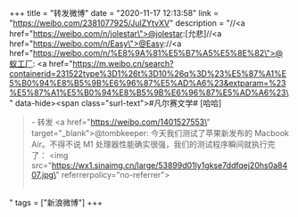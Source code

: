 +++
title = "转发微博"
date = "2020-11-17 12:13:58"
link = "https://weibo.com/2381077925/JulZYtvXV"
description = "//<a href=\"https://weibo.com/n/jolestar\">@jolestar</a>:[允悲]//<a href=\"https://weibo.com/n/Easy\">@Easy</a>://<a href=\"https://weibo.com/n/%E8%9A%81%E5%B7%A5%E5%8E%82\">@蚁工厂</a>: <a href=\"https://m.weibo.cn/search?containerid=231522type%3D1%26t%3D10%26q%3D%23%E5%87%A1%E5%B0%94%E8%B5%9B%E6%96%87%E5%AD%A6%23&extparam=%23%E5%87%A1%E5%B0%94%E8%B5%9B%E6%96%87%E5%AD%A6%23\" data-hide><span class=\"surl-text\">#凡尔赛文学#</span></a> [哈哈]<br><blockquote> - 转发 <a href=\"https://weibo.com/1401527553\" target=\"_blank\">@tombkeeper</a>: 今天我们测试了苹果新发布的 Macbook Air。不得不说 M1 处理器性能确实很强，我们的测试程序瞬间就执行完了： <img src=\"https://wx1.sinaimg.cn/large/53899d01ly1gkse7ddfqej20hs0a8407.jpg\" referrerpolicy=\"no-referrer\"><br><br></blockquote>"
tags = ["新浪微博"]
+++
